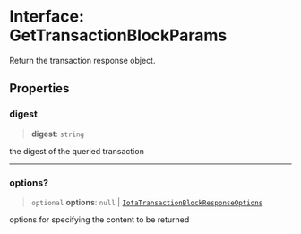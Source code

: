 # Interface: GetTransactionBlockParams

Return the transaction response object.

## Properties

### digest

> **digest**: `string`

the digest of the queried transaction

---

### options?

> `optional` **options**: `null` \| [`IotaTransactionBlockResponseOptions`](IotaTransactionBlockResponseOptions.md)

options for specifying the content to be returned
